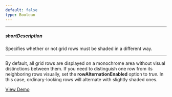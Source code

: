 ```yaml
---
default: false
type: Boolean
---
```

---
##### shortDescription
Specifies whether or not grid rows must be shaded in a different way.

---
By default, all grid rows are displayed on a monochrome area without visual distinctions between them. If you need to distinguish one row from its neighboring rows visually, set the **rowAlternationEnabled** option to *true*. In this case, ordinary-looking rows will alternate with slightly shaded ones.

<a href="http://js.devexpress.com/Demos/WidgetsGallery/#demo/datagridgridappearanceappearance/" class="button orange small fix-width-155" style="margin-right: 20px;" target="_blank">View Demo</a>